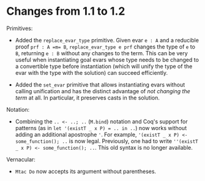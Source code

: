 Changes from 1.1 to 1.2
=======================

Primitives:

- Added the `replace_evar_type` primitive. Given evar `e : A` and a reducible
  proof `prf : A =m= B`, `replace_evar_type e prf` changes the type of `e` to
  `B`, returning `e : B` without any changes to the term. This can be very
  useful when instantiating goal evars whose type needs to be changed to a
  convertible type before instantiation (which will unify the type of the evar
  with the type with the solution) can succeed efficiently.

- Added the `set_evar` primitive that allows instantiating evars without calling
  unification and has the distinct advantage of *not changing the term* at all.
  In particular, it preserves casts in the solution.

Notation:

- Combining the `.. <- ..; ..` (`M.bind`) notation and Coq's support for patterns (as in
  `let '(existT _ x P) = .. in ..`) now works without adding an additional
  apostrophe `'`. For example, `'(existT _ x P) <- some_function(); ..` is now
  legal. Previously, one had to write `''(existT _ x P) <- some_function(); ..`.
  This old syntax is no longer available.


Vernacular:

- `Mtac Do` now accepts its argument without parentheses.
